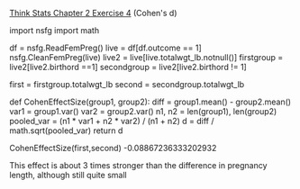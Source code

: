 [Think Stats Chapter 2 Exercise 4](http://greenteapress.com/thinkstats2/html/thinkstats2003.html#toc24) (Cohen's d)

>> 
import nsfg
import math

df = nsfg.ReadFemPreg()
live = df[df.outcome == 1]
nsfg.CleanFemPreg(live)
live2 = live[live.totalwgt_lb.notnull()]
firstgroup = live2[live2.birthord ==1]
secondgroup = live2[live2.birthord != 1]

first = firstgroup.totalwgt_lb
second = secondgroup.totalwgt_lb

def CohenEffectSize(group1, group2):
    diff = group1.mean() - group2.mean()
    var1 = group1.var()
    var2 = group2.var()
    n1, n2 = len(group1), len(group2)
    pooled_var = (n1 * var1 + n2 * var2) / (n1 + n2)
    d = diff / math.sqrt(pooled_var)
    return d

CohenEffectSize(first,second)
-0.08867236333202932

This effect is about 3 times stronger than the difference in pregnancy length, although still quite small
